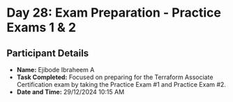 # Day 28: Exam Preparation - Practice Exams 1 & 2
## Participant Details

- **Name:** Ejibode Ibraheem A
- **Task Completed:** Focused on preparing for the Terraform Associate Certification exam by taking the Practice Exam #1 and Practice Exam #2.
- **Date and Time:** 29/12/2024 10:15 AM
